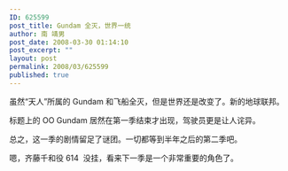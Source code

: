 ```yaml
---
ID: 625599
post_title: Gundam 全灭，世界一统
author: 南 靖男
post_date: 2008-03-30 01:14:10
post_excerpt: ""
layout: post
permalink: 2008/03/625599
published: true
---
```

虽然“天人”所属的 Gundam 和飞船全灭，但是世界还是改变了。新的地球联邦。

标题上的 OO Gundam 居然在第一季结束才出现，驾驶员更是让人诧异。

总之，这一季的剧情留足了谜团。一切都等到半年之后的第二季吧。

嗯，齐藤千和役 614  没挂，看来下一季是一个非常重要的角色了。
